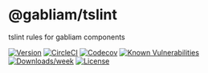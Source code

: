 @gabliam/tslint
==============

tslint rules for gabliam components

[![Version](https://img.shields.io/npm/v/@gabliam/tslint.svg)](https://npmjs.org/package/@gabliam/tslint)
[![CircleCI](https://circleci.com/gh/gabliam/tslint/tree/master.svg?style=svg)](https://circleci.com/gh/gabliam/tslint/tree/master)
[![Codecov](https://img.shields.io/coveralls/github/gabliam/tslint.svg?style=flat-square)](https://coveralls.io/github/gabliam/tslint?branch=master)
[![Known Vulnerabilities](https://snyk.io/test/npm/@gabliam/tslint/badge.svg)](https://snyk.io/test/npm/@gabliam/tslint)
[![Downloads/week](https://img.shields.io/npm/dw/@gabliam/tslint.svg)](https://npmjs.org/package/@gabliam/tslint)
[![License](https://img.shields.io/npm/l/@gabliam/tslint.svg)](https://github.com/gabliam/tslint/blob/master/package.json)